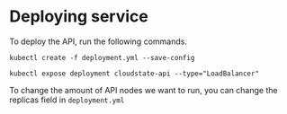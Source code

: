 # Deploying service
To deploy the API, run the following commands.

`kubectl create -f deployment.yml --save-config`

`kubectl expose deployment cloudstate-api --type="LoadBalancer"`

To change the amount of API nodes we want to run, you can change the replicas field in `deployment.yml`